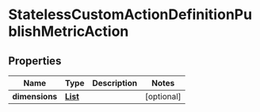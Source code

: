 

# StatelessCustomActionDefinitionPublishMetricAction


## Properties

| Name | Type | Description | Notes |
|------------ | ------------- | ------------- | -------------|
|**dimensions** | [**List**](List.md) |  |  [optional] |



